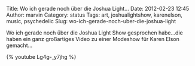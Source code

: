 Title: Wo ich gerade noch über die Joshua Light...
Date: 2012-02-23 12:45
Author: marvin
Category: status
Tags: art, joshualightshow, karenelson, music, psychedelic
Slug: wo-ich-gerade-noch-uber-die-joshua-light

Wo ich gerade noch über die Joshua Light Show gesprochen habe...die
haben ein ganz großartiges Video zu einer Modeshow für Karen Elson
gemacht...

{% youtube Lg4g-_y7jhg %}

